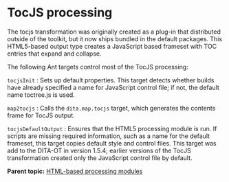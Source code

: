 # TocJS processing

The tocjs transformation was originally created as a plug-in that distributed outside of the toolkit, but it now ships bundled in the default packages. This HTML5-based output type creates a JavaScript based frameset with TOC entries that expand and collapse.

The following Ant targets control most of the TocJS processing:

`tocjsInit`
:   Sets up default properties. This target detects whether builds have already specified a name for JavaScript control file; if not, the default name toctree.js is used.

`map2tocjs`
:   Calls the `dita.map.tocjs` target, which generates the contents frame for TocJS output.

`tocjsDefaultOutput`
:   Ensures that the HTML5 processing module is run. If scripts are missing required information, such as a name for the default frameset, this target copies default style and control files. This target was add to the DITA-OT in version 1.5.4; earlier versions of the TocJS transformation created only the JavaScript control file by default.

**Parent topic:** [HTML-based processing modules](../dev_ref/XhtmlWithNavigation.md)

